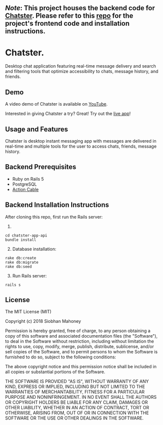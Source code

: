 ## *Note*: This project houses the backend code for [Chatster](https://chatster-app.herokuapp.com/login). Please refer to this [repo](https://github.com/siobhanpmahoney/heroku-chatster-frontend) for the project's frontend code and installation instructions.

# Chatster.

Desktop chat application featuring real-time message delivery and search and filtering tools that optimize accessibility to chats, message history, and friends.

## Demo

A video demo of Chatster is available on [YouTube](https://www.youtube.com/watch?v=EXL_lkLJs6M).

Interested in giving Chatster a try? Great! Try out the [live app](https://chatster-app.herokuapp.com/login)!

## Usage and Features

Chatster is desktop instant messaging app with messages are delivered in real-time and multiple tools for the user to access chats, friends, message history.

## Backend Prerequisites

* Ruby on Rails 5
* PostgreSQL
* [Action Cable](https://github.com/rails/rails/tree/master/actioncable)

## Backend Installation Instructions

After cloning this repo, first run the Rails server:

1.

```
cd chatster-app-api
bundle install
```

2. Database installation:

```
rake db:create
rake db:migrate
rake db:seed
```

3. Run Rails server:

```
rails s
```

## License


The MIT License (MIT)

Copyright (c) 2018 Siobhan Mahoney

Permission is hereby granted, free of charge, to any person obtaining a copy of this software and associated documentation files (the "Software"), to deal in the Software without restriction, including without limitation the rights to use, copy, modify, merge, publish, distribute, sublicense, and/or sell copies of the Software, and to permit persons to whom the Software is furnished to do so, subject to the following conditions:

The above copyright notice and this permission notice shall be included in all copies or substantial portions of the Software.

THE SOFTWARE IS PROVIDED "AS IS", WITHOUT WARRANTY OF ANY KIND, EXPRESS OR IMPLIED, INCLUDING BUT NOT LIMITED TO THE WARRANTIES OF MERCHANTABILITY, FITNESS FOR A PARTICULAR PURPOSE AND NONINFRINGEMENT. IN NO EVENT SHALL THE AUTHORS OR COPYRIGHT HOLDERS BE LIABLE FOR ANY CLAIM, DAMAGES OR OTHER LIABILITY, WHETHER IN AN ACTION OF CONTRACT, TORT OR OTHERWISE, ARISING FROM, OUT OF OR IN CONNECTION WITH THE SOFTWARE OR THE USE OR OTHER DEALINGS IN THE SOFTWARE.
